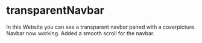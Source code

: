 # transparentNavbar

In this Website you can see a transparent navbar paired with a coverpicture. 
Navbar now working. Added a smooth scroll for the navbar.
